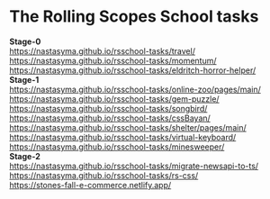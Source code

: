 # The Rolling Scopes School tasks
**Stage-0**  
https://nastasyma.github.io/rsschool-tasks/travel/  
https://nastasyma.github.io/rsschool-tasks/momentum/  
https://nastasyma.github.io/rsschool-tasks/eldritch-horror-helper/  
**Stage-1**  
https://nastasyma.github.io/rsschool-tasks/online-zoo/pages/main/  
https://nastasyma.github.io/rsschool-tasks/gem-puzzle/  
https://nastasyma.github.io/rsschool-tasks/songbird/  
https://nastasyma.github.io/rsschool-tasks/cssBayan/  
https://nastasyma.github.io/rsschool-tasks/shelter/pages/main/  
https://nastasyma.github.io/rsschool-tasks/virtual-keyboard/  
https://nastasyma.github.io/rsschool-tasks/minesweeper/  
**Stage-2**  
https://nastasyma.github.io/rsschool-tasks/migrate-newsapi-to-ts/  
https://nastasyma.github.io/rsschool-tasks/rs-css/  
https://stones-fall-e-commerce.netlify.app/
